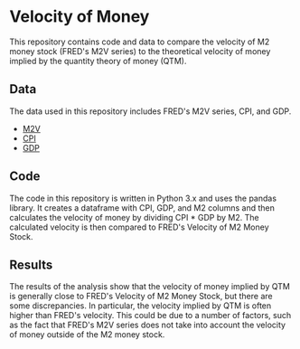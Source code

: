 # Velocity of Money

This repository contains code and data to compare the velocity of M2 money stock (FRED's M2V series) to the theoretical velocity of money implied by the quantity theory of money (QTM).

## Data

The data used in this repository includes FRED's M2V series, CPI, and GDP.

* [M2V](https://fred.stlouisfed.org/series/M2V)
* [CPI](https://fred.stlouisfed.org/series/CPIAUCSL)
* [GDP](https://fred.stlouisfed.org/series/GDP)

## Code

The code in this repository is written in Python 3.x and uses the pandas library. It creates a dataframe with CPI, GDP, and M2 columns and then calculates the velocity of money by dividing CPI * GDP by M2. The calculated velocity is then compared to FRED's Velocity of M2 Money Stock.

## Results

The results of the analysis show that the velocity of money implied by QTM is generally close to FRED's Velocity of M2 Money Stock, but there are some discrepancies. In particular, the velocity implied by QTM is often higher than FRED's velocity. This could be due to a number of factors, such as the fact that FRED's M2V series does not take into account the velocity of money outside of the M2 money stock.
